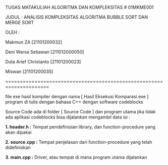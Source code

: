 TUGAS MATAKULIAH ALGORITMA DAN KOMPLEKSITAS # 01MKME001

JUDUL : ANALISIS KOMPLEKSITAS ALGORITMA BUBBLE SORT DAN MERGE SORT

OLEH : 

Makmun ZA [21101200032]

Deni Warsa Setiawan [211012000050]

Duta Arief Christanto [21101200023]

Miswan [21101200035]

=====================================================================


file exe hasil kompiler dengan nama [ Hasil Eksekusi Komparasi.exe ]
program di tulis dengan bahasa C++ dengan software codeblocks

Source Code ada di folder [ Source Code ] dan program utama jika tidak ada aplikasi codeblocks bisa dijalankan mengambil data isi : 

**1. header.h :** Tempat pendefinisian library, dan function-procedure yang akan dipakai

**2. source.cpp :** Tempat penjelasan dari function-procedure yang telah didefiniskan

**3. main.cpp :** Driver, atau tempat di mana program utama dijalankan

